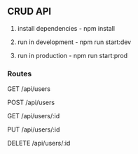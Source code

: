 ## CRUD API

1) install dependencies - npm install

2) run in development - npm run start:dev

3) run in production - npm run start:prod

### Routes

GET      /api/users

POST     /api/users

GET      /api/users/:id

PUT      /api/users/:id

DELETE   /api/users/:id